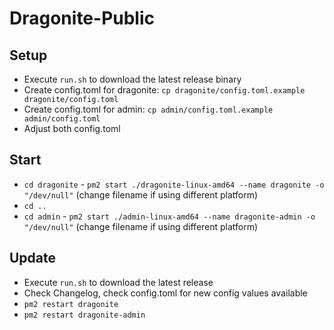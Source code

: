 # Dragonite-Public

## Setup
- Execute `run.sh` to download the latest release binary
- Create config.toml for dragonite: `cp dragonite/config.toml.example dragonite/config.toml`
- Create config.toml for admin: `cp admin/config.toml.example admin/config.toml`
- Adjust both config.toml

## Start
- `cd dragonite` - `pm2 start ./dragonite-linux-amd64 --name dragonite -o "/dev/null"` (change filename if using different platform)
- `cd ..`
- `cd admin` - `pm2 start ./admin-linux-amd64 --name dragonite-admin -o "/dev/null"`  (change filename if using different platform)

## Update
- Execute `run.sh` to download the latest release
- Check Changelog, check config.toml for new config values available
- `pm2 restart dragonite`
- `pm2 restart dragonite-admin`
